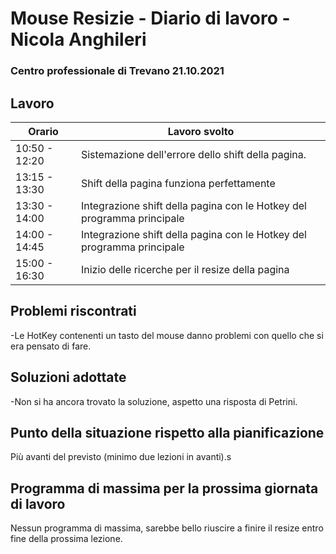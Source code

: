 # Mouse Resizie - Diario di lavoro - Nicola Anghileri
### Centro professionale di Trevano 21.10.2021

## Lavoro

|Orario        |Lavoro svolto                                     
|--------------|------------------------------------------------- |
|10:50 - 12:20 | Sistemazione dell'errore dello shift della pagina. |
|13:15 - 13:30 | Shift della pagina funziona perfettamente |
|13:30 - 14:00 | Integrazione shift della pagina con le Hotkey del programma principale |
|14:00 - 14:45 | Integrazione shift della pagina con le Hotkey del programma principale |
|15:00 - 16:30 | Inizio delle ricerche per il resize della pagina |


## Problemi riscontrati
-Le HotKey contenenti un tasto del mouse danno problemi con quello che si era pensato di fare.
## Soluzioni adottate
-Non si ha ancora trovato la soluzione, aspetto una risposta di Petrini.
## Punto della situazione rispetto alla pianificazione
Più avanti del previsto (minimo due lezioni in avanti).s
## Programma di massima per la prossima giornata di lavoro
Nessun programma di massima, sarebbe bello riuscire a finire il resize entro fine della prossima lezione.